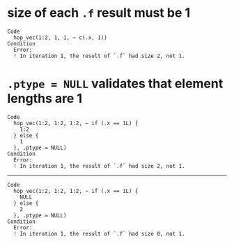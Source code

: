 # size of each `.f` result must be 1

    Code
      hop_vec(1:2, 1, 1, ~ c(.x, 1))
    Condition
      Error:
      ! In iteration 1, the result of `.f` had size 2, not 1.

# `.ptype = NULL` validates that element lengths are 1

    Code
      hop_vec(1:2, 1:2, 1:2, ~ if (.x == 1L) {
        1:2
      } else {
        1
      }, .ptype = NULL)
    Condition
      Error:
      ! In iteration 1, the result of `.f` had size 2, not 1.

---

    Code
      hop_vec(1:2, 1:2, 1:2, ~ if (.x == 1L) {
        NULL
      } else {
        2
      }, .ptype = NULL)
    Condition
      Error:
      ! In iteration 1, the result of `.f` had size 0, not 1.

